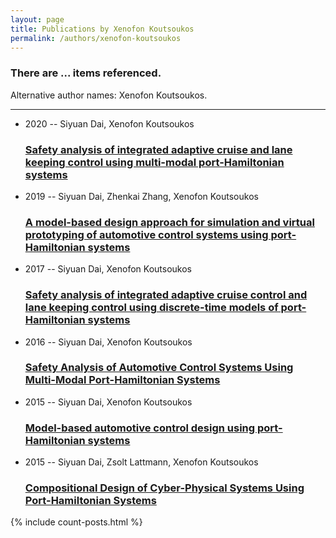 ```yaml
---
layout: page
title: Publications by Xenofon Koutsoukos
permalink: /authors/xenofon-koutsoukos
---
```


<h3 id="number-posts">There are ... items referenced.</h3>
<p id='info-authors'>Alternative author names: Xenofon Koutsoukos.</p>
<hr />
<ul class="post-list">
<li><span class='post-meta'>2020 -- Siyuan Dai, Xenofon Koutsoukos</span><h3><a class='post-link' href="{{ site.baseurl }}/safety-analysis-of-integrated-adaptive-cruise-and-lane-keeping-control-using-multi-modal-port-hamiltonian-systems">Safety analysis of integrated adaptive cruise and lane keeping control using multi-modal port-Hamiltonian systems</a></h3></li>
<li><span class='post-meta'>2019 -- Siyuan Dai, Zhenkai Zhang, Xenofon Koutsoukos</span><h3><a class='post-link' href="{{ site.baseurl }}/a-model-based-design-approach-for-simulation-and-virtual-prototyping-of-automotive-control-systems-using-port-hamiltonian-systems">A model-based design approach for simulation and virtual prototyping of automotive control systems using port-Hamiltonian systems</a></h3></li>
<li><span class='post-meta'>2017 -- Siyuan Dai, Xenofon Koutsoukos</span><h3><a class='post-link' href="{{ site.baseurl }}/safety-analysis-of-integrated-adaptive-cruise-control-and-lane-keeping-control-using-discrete-time-models-of-port-hamiltonian-systems">Safety analysis of integrated adaptive cruise control and lane keeping control using discrete-time models of port-Hamiltonian systems</a></h3></li>
<li><span class='post-meta'>2016 -- Siyuan Dai, Xenofon Koutsoukos</span><h3><a class='post-link' href="{{ site.baseurl }}/safety-analysis-of-automotive-control-systems-using-multi-modal-port-hamiltonian-systems">Safety Analysis of Automotive Control Systems Using Multi-Modal Port-Hamiltonian Systems</a></h3></li>
<li><span class='post-meta'>2015 -- Siyuan Dai, Xenofon Koutsoukos</span><h3><a class='post-link' href="{{ site.baseurl }}/model-based-automotive-control-design-using-port-hamiltonian-systems">Model-based automotive control design using port-Hamiltonian systems</a></h3></li>
<li><span class='post-meta'>2015 -- Siyuan Dai, Zsolt Lattmann, Xenofon Koutsoukos</span><h3><a class='post-link' href="{{ site.baseurl }}/compositional-design-of-cyber-physical-systems-using-port-hamiltonian-systems0">Compositional Design of Cyber-Physical Systems Using Port-Hamiltonian Systems</a></h3></li>

</ul>
{% include count-posts.html %}

